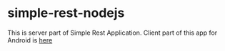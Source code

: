 # simple-rest-nodejs
This is server part of Simple Rest Application. Client part of this app for Android is [here](https://github.com/murodov20/simple-rest-android)
